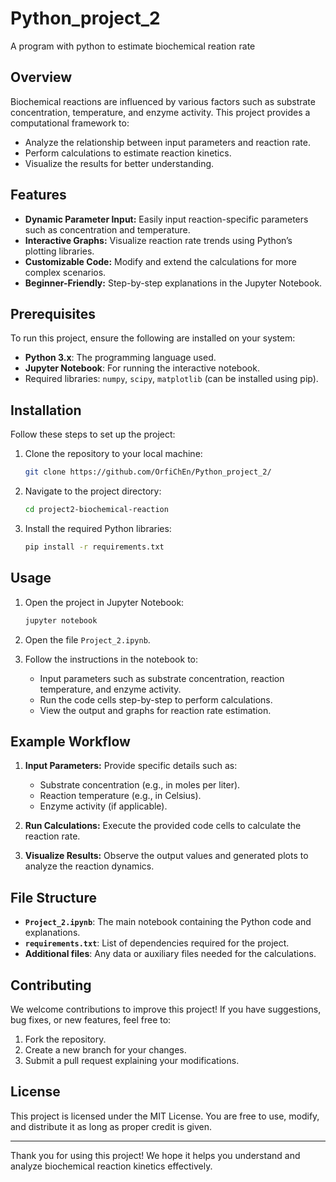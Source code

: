 # Python_project_2
A  program with python to estimate biochemical reation rate


## Overview

Biochemical reactions are influenced by various factors such as substrate concentration, temperature, and enzyme activity. This project provides a computational framework to:

- Analyze the relationship between input parameters and reaction rate.
- Perform calculations to estimate reaction kinetics.
- Visualize the results for better understanding.

## Features

- **Dynamic Parameter Input:** Easily input reaction-specific parameters such as concentration and temperature.
- **Interactive Graphs:** Visualize reaction rate trends using Python’s plotting libraries.
- **Customizable Code:** Modify and extend the calculations for more complex scenarios.
- **Beginner-Friendly:** Step-by-step explanations in the Jupyter Notebook.

## Prerequisites

To run this project, ensure the following are installed on your system:

- **Python 3.x**: The programming language used.
- **Jupyter Notebook**: For running the interactive notebook.
- Required libraries: `numpy`, `scipy`, `matplotlib` (can be installed using pip).

## Installation

Follow these steps to set up the project:

1. Clone the repository to your local machine:
   ```bash
   git clone https://github.com/OrfiChEn/Python_project_2/ 

2. Navigate to the project directory:
   ```bash
   cd project2-biochemical-reaction
   ```

3. Install the required Python libraries:
   ```bash
   pip install -r requirements.txt
   ```

## Usage

1. Open the project in Jupyter Notebook:
   ```bash
   jupyter notebook
   ```

2. Open the file `Project_2.ipynb`.

3. Follow the instructions in the notebook to:
   - Input parameters such as substrate concentration, reaction temperature, and enzyme activity.
   - Run the code cells step-by-step to perform calculations.
   - View the output and graphs for reaction rate estimation.

## Example Workflow

1. **Input Parameters:** Provide specific details such as:
   - Substrate concentration (e.g., in moles per liter).
   - Reaction temperature (e.g., in Celsius).
   - Enzyme activity (if applicable).

2. **Run Calculations:** Execute the provided code cells to calculate the reaction rate.

3. **Visualize Results:** Observe the output values and generated plots to analyze the reaction dynamics.

## File Structure

- **`Project_2.ipynb`**: The main notebook containing the Python code and explanations.
- **`requirements.txt`**: List of dependencies required for the project.
- **Additional files**: Any data or auxiliary files needed for the calculations.

## Contributing

We welcome contributions to improve this project! If you have suggestions, bug fixes, or new features, feel free to:

1. Fork the repository.
2. Create a new branch for your changes.
3. Submit a pull request explaining your modifications.

## License

This project is licensed under the MIT License. You are free to use, modify, and distribute it as long as proper credit is given.



---

Thank you for using this project! We hope it helps you understand and analyze biochemical reaction kinetics effectively.

